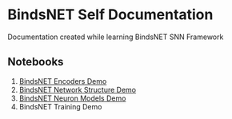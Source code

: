 # BindsNET Self Documentation
Documentation created while learning BindsNET SNN Framework

## Notebooks
1. [BindsNET Encoders Demo](https://github.com/oshears/BindsNET-Self-Documentation/blob/master/BindsNET_Encoder_Demo.ipynb)
2. [BindsNET Network Structure Demo](https://github.com/oshears/BindsNET-Self-Documentation/blob/master/BindsNET_Network_Demo.ipynb)
2. [BindsNET Neuron Models Demo](https://github.com/oshears/BindsNET-Self-Documentation/blob/master/BindsNET_Neuron_Demo.ipynb)
3. BindsNET Training Demo
